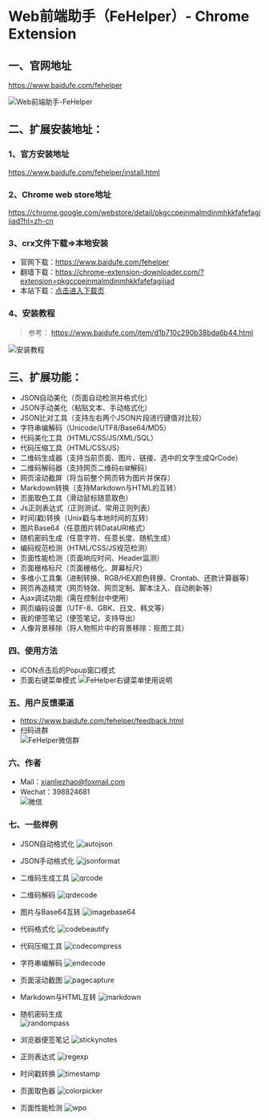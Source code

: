 Web前端助手（FeHelper）- Chrome Extension
=============================

## 一、官网地址
https://www.baidufe.com/fehelper

![Web前端助手-FeHelper](/apps/static/screenshot/menu.png)

## 二、扩展安装地址：

### 1、官方安装地址
https://www.baidufe.com/fehelper/install.html

### 2、Chrome web store地址
https://chrome.google.com/webstore/detail/pkgccpejnmalmdinmhkkfafefagiiiad?hl=zh-cn

### 3、crx文件下载=>本地安装
- 官网下载：https://www.baidufe.com/fehelper
- 翻墙下载：https://chrome-extension-downloader.com/?extension=pkgccpejnmalmdinmhkkfafefagiiiad
- 本站下载：[点击进入下载页](/apps/static/screenshot/crx)

### 4、安装教程
> 参考： https://www.baidufe.com/item/d1b710c290b38bda6b44.html

![安装教程](/apps/static/screenshot/how-to-install.gif)

## 三、扩展功能：
- JSON自动美化（页面自动检测并格式化）
- JSON手动美化（粘贴文本、手动格式化）
- JSON比对工具（支持左右两个JSON片段进行键值对比较）
- 字符串编解码（Unicode/UTF8/Base64/MD5）
- 代码美化工具（HTML/CSS/JS/XML/SQL）
- 代码压缩工具（HTML/CSS/JS）
- 二维码生成器（支持当前页面、图片、链接、选中的文字生成QrCode）
- 二维码解码器（支持网页二维码`右键`解码）
- 网页滚动截屏（将当前整个网页转为图片并保存）
- Markdown转换（支持Markdown与HTML的互转）
- 页面取色工具（滑动鼠标随意取色）
- Js正则表达式（正则测试、常用正则列表）
- 时间(戳)转换（Unix戳与本地时间的互转）
- 图片Base64（任意图片转DataURI格式）
- 随机密码生成（任意字符、任意长度、随机生成）
- 编码规范检测（HTML/CSS/JS规范检测）
- 页面性能检测（页面响应时间、Header监测）
- 页面栅格标尺（页面栅格化、屏幕标尺）
- 多维小工具集（进制转换、RGB/HEX颜色转换、Crontab、还款计算器等）
- 网页再造精灵（网页特效、网页定制、脚本注入、自动刷新等）
- Ajax调试功能（需在控制台中使用）
- 网页编码设置（UTF-8、GBK、日文、韩文等）
- 我的便签笔记（便签笔记，支持导出）
- 人像背景移除（将人物照片中的背景移除：抠图工具）

### 四、使用方法
- iCON点击后的Popup窗口模式
- 页面右键菜单模式
![FeHelper右键菜单使用说明](/apps/static/screenshot/fehelper-context-menu.gif)

### 五、用户反馈渠道
- https://www.baidufe.com/fehelper/feedback.html
- 扫码进群 <br>
![FeHelper微信群](/apps/static/screenshot/wx-qrcode-fehelper-group.png)

### 六、作者
- Mail：xianliezhao@foxmail.com
- Wechat：398824681 <br>
![微信](/apps/static/screenshot/wx-private-qrcode.png)

### 七、一些样例
- JSON自动格式化 
![autojson](/apps/static/screenshot/demo/autojson.png)

- JSON手动格式化
![jsonformat](/apps/static/screenshot/demo/jsonformat.png)

- 二维码生成工具 
![qrcode](/apps/static/screenshot/demo/qrcode.png)

- 二维码解码
![qrdecode](/apps/static/screenshot/demo/qrdecode.png)

- 图片与Base64互转
![imagebase64](/apps/static/screenshot/demo/imagebase64.png)

- 代码格式化
![codebeautify](/apps/static/screenshot/demo/codebeautify.png)

- 代码压缩工具
![codecompress](/apps/static/screenshot/demo/codecompress.png)

- 字符串编解码
![endecode](/apps/static/screenshot/demo/endecode.png)

- 页面滚动截图
![pagecapture](/apps/static/screenshot/demo/pagecapture.png)

- Markdown与HTML互转
![markdown](/apps/static/screenshot/demo/markdown.png)

- 随机密码生成 <br>
![randompass](/apps/static/screenshot/demo/randompass.png)

- 浏览器便签笔记
![stickynotes](/apps/static/screenshot/demo/stickynotes.png)

- 正则表达式
![regexp](/apps/static/screenshot/demo/regexp.png)

- 时间戳转换
![timestamp](/apps/static/screenshot/demo/timestamp.png)

- 页面取色器
![colorpicker](/apps/static/screenshot/demo/colorpicker.png)

- 页面性能检测
![wpo](/apps/static/screenshot/demo/wpo.png)